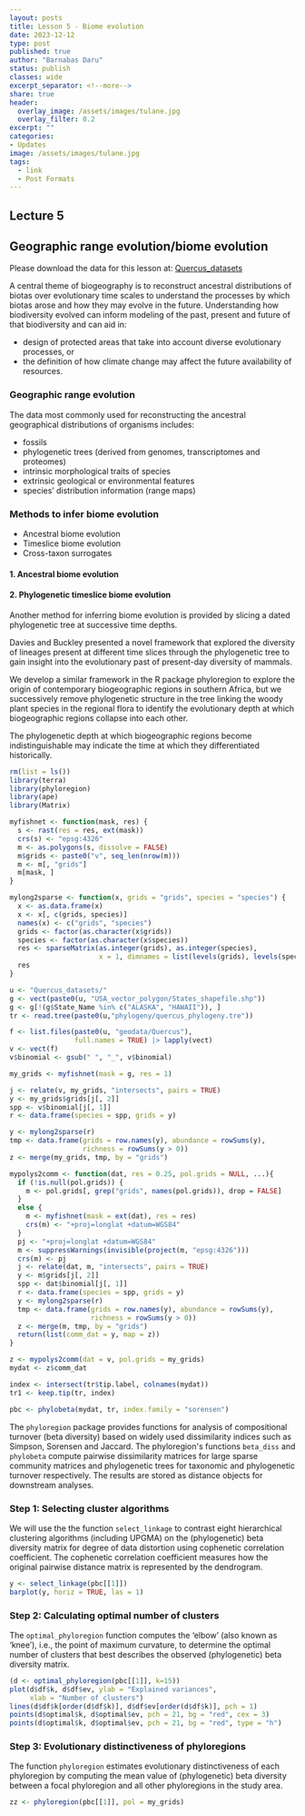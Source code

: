 ```yaml
---
layout: posts
title: Lesson 5 - Biome evolution
date: 2023-12-12
type: post
published: true
author: "Barnabas Daru"
status: publish
classes: wide
excerpt_separator: <!--more-->
share: true
header:
  overlay_image: /assets/images/tulane.jpg
  overlay_filter: 0.2
excerpt: ""
categories:
- Updates
image: /assets/images/tulane.jpg
tags:
  - link
  - Post Formats
---
```


## Lecture 5
## Geographic range evolution/biome evolution

Please download the data for this lesson at: [Quercus_datasets](/assets/images/Quercus_datasets.zip)

A central theme of biogeography is to reconstruct ancestral distributions of biotas over evolutionary time scales to understand the processes by which biotas arose and how they may evolve in the future. Understanding how biodiversity evolved can inform modeling of the past, present and future of that biodiversity and can aid in:
+ design of protected areas that take into account diverse evolutionary processes, or 
+ the definition of how climate change may affect the future availability of resources.

### Geographic range evolution
The data most commonly used for reconstructing the ancestral geographical distributions of organisms includes:

+ fossils
+ phylogenetic trees (derived from genomes, transcriptomes and proteomes) 
+ intrinsic morphological traits of species
+ extrinsic geological or environmental features
+ species’ distribution information (range maps)

### Methods to infer biome evolution
+ Ancestral biome evolution
+ Timeslice biome evolution
+ Cross-taxon surrogates

#### 1. Ancestral biome evolution
#### 2. Phylogenetic timeslice biome evolution
Another method for inferring biome evolution is provided by slicing a dated phylogenetic tree at successive time depths. 

Davies and Buckley presented a novel framework that explored the diversity of lineages present at different time slices through the phylogenetic tree to gain insight into the evolutionary past of present-day diversity of mammals. 

We develop a similar framework in the R package phyloregion to explore the origin of contemporary biogeographic regions in southern Africa, but we successively remove phylogenetic structure in the tree linking the woody plant species in the regional flora to identify the evolutionary depth at which biogeographic regions collapse into each other. 

The phylogenetic depth at which biogeographic regions become indistinguishable may indicate the time at which they differentiated historically. 

```r
rm(list = ls())
library(terra)
library(phyloregion)
library(ape)
library(Matrix)

myfishnet <- function(mask, res) {
  s <- rast(res = res, ext(mask))
  crs(s) <- "epsg:4326"
  m <- as.polygons(s, dissolve = FALSE)
  m$grids <- paste0("v", seq_len(nrow(m)))
  m <- m[, "grids"]
  m[mask, ]
}

mylong2sparse <- function(x, grids = "grids", species = "species") {
  x <- as.data.frame(x)
  x <- x[, c(grids, species)]
  names(x) <- c("grids", "species")
  grids <- factor(as.character(x$grids))
  species <- factor(as.character(x$species))
  res <- sparseMatrix(as.integer(grids), as.integer(species), 
                      x = 1, dimnames = list(levels(grids), levels(species)))
  res
}

u <- "Quercus_datasets/"
g <- vect(paste0(u, "USA_vector_polygon/States_shapefile.shp"))
g <- g[!(g$State_Name %in% c("ALASKA", "HAWAII")), ]
tr <- read.tree(paste0(u,"phylogeny/quercus_phylogeny.tre"))

f <- list.files(paste0(u, "geodata/Quercus"), 
                full.names = TRUE) |> lapply(vect)
v <- vect(f)
v$binomial <- gsub(" ", "_", v$binomial)

my_grids <- myfishnet(mask = g, res = 1)

j <- relate(v, my_grids, "intersects", pairs = TRUE)
y <- my_grids$grids[j[, 2]]
spp <- v$binomial[j[, 1]]
r <- data.frame(species = spp, grids = y)

y <- mylong2sparse(r)
tmp <- data.frame(grids = row.names(y), abundance = rowSums(y), 
                  richness = rowSums(y > 0))
z <- merge(my_grids, tmp, by = "grids")

mypolys2comm <- function(dat, res = 0.25, pol.grids = NULL, ...){
  if (!is.null(pol.grids)) {
    m <- pol.grids[, grep("grids", names(pol.grids)), drop = FALSE]
  }
  else {
    m <- myfishnet(mask = ext(dat), res = res)
    crs(m) <- "+proj=longlat +datum=WGS84"
  }
  pj <- "+proj=longlat +datum=WGS84"
  m <- suppressWarnings(invisible(project(m, "epsg:4326")))
  crs(m) <- pj
  j <- relate(dat, m, "intersects", pairs = TRUE)
  y <- m$grids[j[, 2]]
  spp <- dat$binomial[j[, 1]]
  r <- data.frame(species = spp, grids = y)
  y <- mylong2sparse(r)
  tmp <- data.frame(grids = row.names(y), abundance = rowSums(y), 
                    richness = rowSums(y > 0))
  z <- merge(m, tmp, by = "grids")
  return(list(comm_dat = y, map = z))
}

z <- mypolys2comm(dat = v, pol.grids = my_grids)
mydat <- z$comm_dat

index <- intersect(tr$tip.label, colnames(mydat))
tr1 <- keep.tip(tr, index)

pbc <- phylobeta(mydat, tr, index.family = "sorensen")
```
The `phyloregion` package provides functions for analysis of compositional turnover (beta diversity) based on widely used dissimilarity indices such as Simpson, Sorensen and Jaccard. The phyloregion's functions `beta_diss` and `phylobeta` compute pairwise dissimilarity matrices for large sparse community matrices and phylogenetic trees for taxonomic and phylogenetic turnover respectively. The results are stored as distance objects for downstream analyses.

### Step 1: Selecting cluster algorithms
We will use the  the function `select_linkage` to contrast eight hierarchical clustering algorithms (including UPGMA) on the (phylogenetic) beta diversity matrix for degree of data distortion using cophenetic correlation coefficient. The
cophenetic correlation coefficient measures how the original pairwise distance matrix is represented by the dendrogram. 

```r
y <- select_linkage(pbc[[1]])
barplot(y, horiz = TRUE, las = 1)
```
### Step 2: Calculating optimal number of clusters
The `optimal_phyloregion` function computes the ‘elbow’ (also known as ‘knee’), i.e., the point of maximum curvature, to determine the optimal number of clusters that best describes the observed (phylogenetic) beta diversity matrix.

```r
(d <- optimal_phyloregion(pbc[[1]], k=15))
plot(d$df$k, d$df$ev, ylab = "Explained variances",
     xlab = "Number of clusters")
lines(d$df$k[order(d$df$k)], d$df$ev[order(d$df$k)], pch = 1)
points(d$optimal$k, d$optimal$ev, pch = 21, bg = "red", cex = 3)
points(d$optimal$k, d$optimal$ev, pch = 21, bg = "red", type = "h")
``` 

### Step 3: Evolutionary distinctiveness of phyloregions
The function `phyloregion` estimates evolutionary distinctiveness
of each phyloregion by computing the mean value of (phylogenetic) beta diversity between a focal phyloregion and all other phyloregions in the study area. 

```r
zz <- phyloregion(pbc[[1]], pol = my_grids)
```



